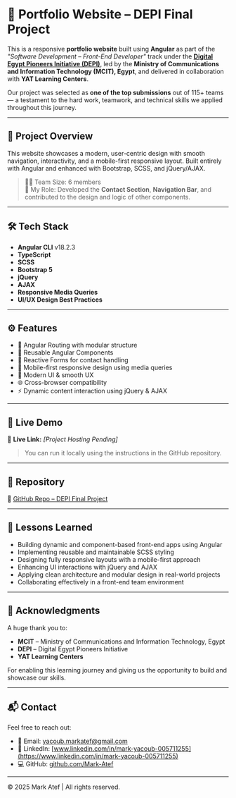# 🧾 Portfolio Website – DEPI Final Project

This is a responsive **portfolio website** built using **Angular** as part of the *"Software Development – Front-End Developer"* track under the [**Digital Egypt Pioneers Initiative (DEPI)**](https://depi.gov.eg/), led by the **Ministry of Communications and Information Technology (MCIT), Egypt**, and delivered in collaboration with **YAT Learning Centers**.

Our project was selected as **one of the top submissions** out of 115+ teams — a testament to the hard work, teamwork, and technical skills we applied throughout this journey.

---

## 🚀 Project Overview

This website showcases a modern, user-centric design with smooth navigation, interactivity, and a mobile-first responsive layout. Built entirely with Angular and enhanced with Bootstrap, SCSS, and jQuery/AJAX.

> 👨‍💻 Team Size: 6 members  
> 👤 My Role: Developed the **Contact Section**, **Navigation Bar**, and contributed to the design and logic of other components.

---

## 🛠️ Tech Stack

- **Angular CLI** v18.2.3  
- **TypeScript**  
- **SCSS**  
- **Bootstrap 5**  
- **jQuery**  
- **AJAX**  
- **Responsive Media Queries**  
- **UI/UX Design Best Practices**

---

## ⚙️ Features

- 🔁 Angular Routing with modular structure  
- 🧩 Reusable Angular Components  
- 📩 Reactive Forms for contact handling  
- 📱 Mobile-first responsive design using media queries  
- 🎨 Modern UI & smooth UX  
- 🌐 Cross-browser compatibility  
- ⚡ Dynamic content interaction using jQuery & AJAX

---

## 📸 Live Demo

🚧 **Live Link:** *[Project Hosting Pending]*  
> You can run it locally using the instructions in the GitHub repository.

---

## 📂 Repository

🔗 [GitHub Repo – DEPI Final Project](https://github.com/DEPI-FrontEnd-team/DEPI-Final-Project.git)

---

## 🧠 Lessons Learned

- Building dynamic and component-based front-end apps using Angular  
- Implementing reusable and maintainable SCSS styling  
- Designing fully responsive layouts with a mobile-first approach  
- Enhancing UI interactions with jQuery and AJAX  
- Applying clean architecture and modular design in real-world projects  
- Collaborating effectively in a front-end team environment

---

## 🙌 Acknowledgments

A huge thank you to:

- **MCIT** – Ministry of Communications and Information Technology, Egypt  
- **DEPI** – Digital Egypt Pioneers Initiative  
- **YAT Learning Centers**  

For enabling this learning journey and giving us the opportunity to build and showcase our skills.

---

## 📬 Contact

Feel free to reach out:

- 📧 Email: yacoub.markatef@gmail.com  
- 💼 LinkedIn: [www.linkedin.com/in/mark-yacoub-005711255](https://www.linkedin.com/in/mark-yacoub-005711255)  
- 💻 GitHub: [github.com/Mark-Atef](https://github.com/Mark-Atef)

---

© 2025 Mark Atef | All rights reserved.
